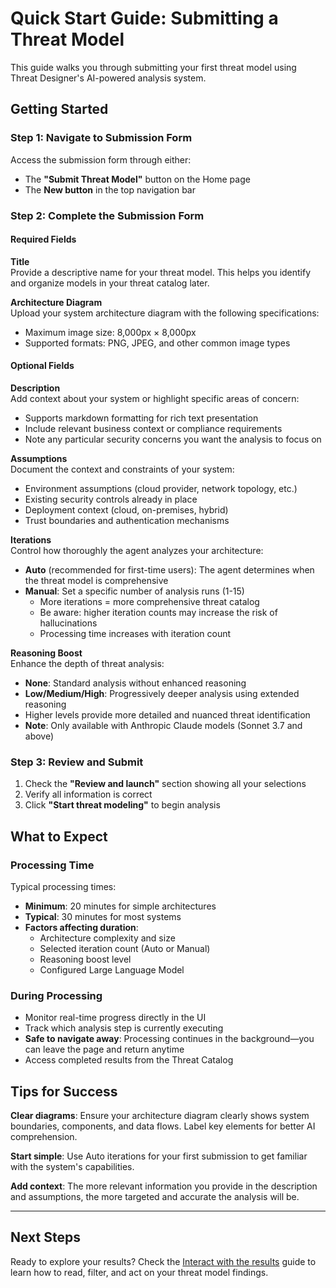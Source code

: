 # Quick Start Guide: Submitting a Threat Model

This guide walks you through submitting your first threat model using Threat Designer's AI-powered analysis system.

## Getting Started

### Step 1: Navigate to Submission Form

Access the submission form through either:

- The **"Submit Threat Model"** button on the Home page
- The **New button** in the top navigation bar

### Step 2: Complete the Submission Form

#### Required Fields

**Title**  
Provide a descriptive name for your threat model. This helps you identify and organize models in your threat catalog later.

**Architecture Diagram**  
Upload your system architecture diagram with the following specifications:

- Maximum image size: 8,000px × 8,000px
- Supported formats: PNG, JPEG, and other common image types

#### Optional Fields

**Description**  
Add context about your system or highlight specific areas of concern:

- Supports markdown formatting for rich text presentation
- Include relevant business context or compliance requirements
- Note any particular security concerns you want the analysis to focus on

**Assumptions**  
Document the context and constraints of your system:

- Environment assumptions (cloud provider, network topology, etc.)
- Existing security controls already in place
- Deployment context (cloud, on-premises, hybrid)
- Trust boundaries and authentication mechanisms

**Iterations**  
Control how thoroughly the agent analyzes your architecture:

- **Auto** (recommended for first-time users): The agent determines when the threat model is comprehensive
- **Manual**: Set a specific number of analysis runs (1-15)
  - More iterations = more comprehensive threat catalog
  - Be aware: higher iteration counts may increase the risk of hallucinations
  - Processing time increases with iteration count

**Reasoning Boost**  
Enhance the depth of threat analysis:

- **None**: Standard analysis without enhanced reasoning
- **Low/Medium/High**: Progressively deeper analysis using extended reasoning
- Higher levels provide more detailed and nuanced threat identification
- **Note**: Only available with Anthropic Claude models (Sonnet 3.7 and above)

### Step 3: Review and Submit

1. Check the **"Review and launch"** section showing all your selections
2. Verify all information is correct
3. Click **"Start threat modeling"** to begin analysis

## What to Expect

### Processing Time

Typical processing times:

- **Minimum**:  20 minutes for simple architectures
- **Typical**: 30 minutes for most systems
- **Factors affecting duration**:
  - Architecture complexity and size
  - Selected iteration count (Auto or Manual)
  - Reasoning boost level
  - Configured Large Language Model

### During Processing

- Monitor real-time progress directly in the UI
- Track which analysis step is currently executing
- **Safe to navigate away**: Processing continues in the background—you can leave the page and return anytime
- Access completed results from the Threat Catalog

## Tips for Success

**Clear diagrams**: Ensure your architecture diagram clearly shows system boundaries, components, and data flows. Label key elements for better AI comprehension.

**Start simple**: Use Auto iterations for your first submission to get familiar with the system's capabilities.

**Add context**: The more relevant information you provide in the description and assumptions, the more targeted and accurate the analysis will be.

---

## Next Steps

Ready to explore your results? Check the [Interact with the results](./interact-with-threat-model-results.md) guide to learn how to read, filter, and act on your threat model findings.
